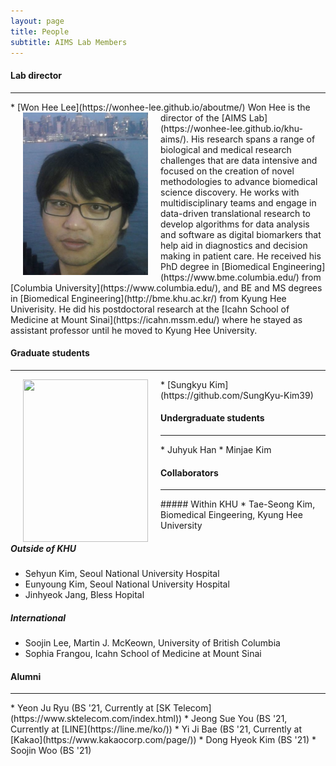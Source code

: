 ```yaml
---
layout: page
title: People
subtitle: AIMS Lab Members
---
```


#### Lab director
<hr>
* [Won Hee Lee](https://wonhee-lee.github.io/aboutme/)


<img src="/assets/img/khu_lab_pic.jpg" width="200" height="260" align="left" hspace="20" />
Won Hee is the director of the [AIMS Lab](https://wonhee-lee.github.io/khu-aims/). His research spans a range of biological and medical research challenges that are data intensive and focused on the creation of novel methodologies to advance biomedical science discovery. He works with multidisciplinary teams and engage in data-driven translational research to develop algorithms for data analysis and software as digital biomarkers that help aid in diagnostics and decision making in patient care. He received his PhD degree in [Biomedical Engineering](https://www.bme.columbia.edu/) from [Columbia University](https://www.columbia.edu/), and BE and MS degrees in [Biomedical Engineering](http://bme.khu.ac.kr/) from Kyung Hee Univerisity. He did his postdoctoral research at the [Icahn School of Medicine at Mount Sinai](https://icahn.mssm.edu/) where he stayed as assistant professor until he moved to Kyung Hee University.


#### Graduate students
<hr>
<img src="https://raw.githubusercontent.com/wonhee-lee/wonhee-le.github.io/master/img/sungkyu_kim.jpg" width="200" height="260" align="left" hspace="20" />
* [Sungkyu Kim](https://github.com/SungKyu-Kim39)
 
#### Undergraduate students
<hr>
* Juhyuk Han
* Minjae Kim 

#### Collaborators
<hr>
##### Within KHU
* Tae-Seong Kim, Biomedical Eingeering, Kyung Hee University

##### Outside of KHU
* Sehyun Kim, Seoul National University Hospital 
* Eunyoung Kim, Seoul National University Hospital 
* Jinhyeok Jang, Bless Hopital

##### International
* Soojin Lee, Martin J. McKeown, University of British Columbia
* Sophia Frangou, Icahn School of Medicine at Mount Sinai

#### Alumni
<hr>
* Yeon Ju Ryu (BS '21, Currently at [SK Telecom](https://www.sktelecom.com/index.html))
* Jeong Sue You (BS '21, Currently at [LINE](https://line.me/ko/))
* Yi Ji Bae (BS '21, Currently at [Kakao](https://www.kakaocorp.com/page/))
* Dong Hyeok Kim (BS '21)
* Soojin Woo (BS '21)
